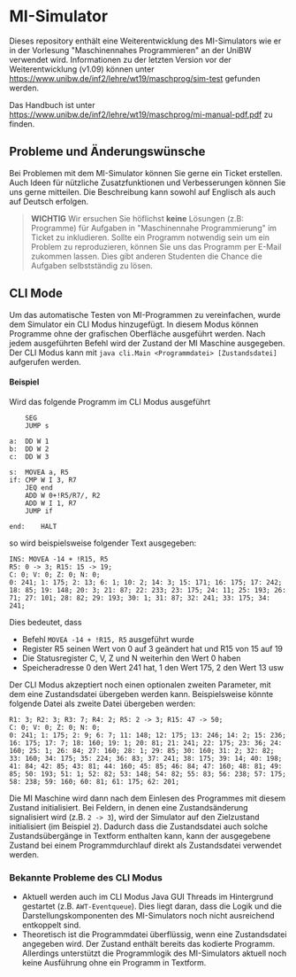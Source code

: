 # MI-Simulator #

Dieses repository enthält eine Weiterentwicklung des MI-Simulators wie er in der Vorlesung "Maschinennahes
Programmieren" an der UniBW verwendet wird.
Informationen zu der letzten Version vor der Weiterentwicklung (v1.09) können
unter https://www.unibw.de/inf2/lehre/wt19/maschprog/sim-test gefunden werden.

Das Handbuch ist unter https://www.unibw.de/inf2/lehre/wt19/maschprog/mi-manual-pdf.pdf zu finden.

## Probleme und Änderungswünsche ##

Bei Problemen mit dem MI-Simulator können Sie gerne ein Ticket erstellen.
Auch Ideen für nützliche Zusatzfunktionen und Verbesserungen können Sie uns gerne mitteilen.
Die Beschreibung kann sowohl auf Englisch als auch auf Deutsch erfolgen.

> **WICHTIG**
> Wir ersuchen Sie höflichst **keine** Lösungen (z.B: Programme) für Aufgaben in "Maschinennahe Programmierung" im Ticket zu inkludieren.
> Sollte ein Programm notwendig sein um ein Problem zu reproduzieren, können Sie uns das Programm per E-Mail zukommen lassen.
> Dies gibt anderen Studenten die Chance die Aufgaben selbstständig zu lösen.

## CLI Mode ##

Um das automatische Testen von MI-Programmen zu vereinfachen, wurde dem Simulator ein CLI Modus hinzugefügt.
In diesem Modus können Programme ohne der grafischen Oberfläche ausgeführt werden.
Nach jedem ausgeführten Befehl wird der Zustand der MI Maschine ausgegeben.
Der CLI Modus kann mit `java cli.Main <Programmdatei> [Zustandsdatei]` aufgerufen werden.

#### Beispiel ####

Wird das folgende Programm im CLI Modus ausgeführt

```
	SEG
	JUMP s

a:  DD W 1
b:  DD W 2
c:  DD W 3

s:  MOVEA a, R5
if: CMP W I 3, R7
    JEQ end
	ADD W 0+!R5/R7/, R2
    ADD W I 1, R7
	JUMP if

end:	HALT
```

so wird beispielsweise folgender Text ausgegeben:

```
INS: MOVEA -14 + !R15, R5
R5: 0 -> 3; R15: 15 -> 19; 
C: 0; V: 0; Z: 0; N: 0; 
0: 241; 1: 175; 2: 13; 6: 1; 10: 2; 14: 3; 15: 171; 16: 175; 17: 242; 18: 85; 19: 148; 20: 3; 21: 87; 22: 233; 23: 175; 24: 11; 25: 193; 26: 71; 27: 101; 28: 82; 29: 193; 30: 1; 31: 87; 32: 241; 33: 175; 34: 241; 
```

Dies bedeutet, dass

* Befehl `MOVEA -14 + !R15, R5` ausgeführt wurde
* Register R5 seinen Wert von 0 auf 3 geändert hat und R15 von 15 auf 19
* Die Statusregister C, V, Z und N weiterhin den Wert 0 haben
* Speicheradresse 0 den Wert 241 hat, 1 den Wert 175, 2 den Wert 13 usw

Der CLI Modus akzeptiert noch einen optionalen zweiten Parameter, mit dem eine Zustandsdatei übergeben werden kann.
Beispielsweise könnte folgende Datei als zweite Datei übergeben werden:

```
R1: 3; R2: 3; R3: 7; R4: 2; R5: 2 -> 3; R15: 47 -> 50;
C: 0; V: 0; Z: 0; N: 0;
0: 241; 1: 175; 2: 9; 6: 7; 11: 148; 12: 175; 13: 246; 14: 2; 15: 236; 16: 175; 17: 7; 18: 160; 19: 1; 20: 81; 21: 241; 22: 175; 23: 36; 24: 160; 25: 1; 26: 84; 27: 160; 28: 1; 29: 85; 30: 160; 31: 2; 32: 82; 33: 160; 34: 175; 35: 224; 36: 83; 37: 241; 38: 175; 39: 14; 40: 198; 41: 84; 42: 85; 43: 81; 44: 160; 45: 85; 46: 84; 47: 160; 48: 81; 49: 85; 50: 193; 51: 1; 52: 82; 53: 148; 54: 82; 55: 83; 56: 238; 57: 175; 58: 238; 59: 160; 60: 81; 61: 175; 62: 201;
```

Die MI Maschine wird dann nach dem Einlesen des Programmes mit diesem Zustand initialisiert.
Bei Feldern, in denen eine Zustandsänderung signalisiert wird (z.B. `2 -> 3`), wird der Simulator auf den Zielzustand
initialisiert (im Beispiel `2`).
Dadurch dass die Zustandsdatei auch solche Zustandsübergänge in Textform enthalten kann, kann der ausgegebene Zustand
bei einem Programmdurchlauf direkt als Zustandsdatei verwendet werden.

### Bekannte Probleme des CLI Modus ###

* Aktuell werden auch im CLI Modus Java GUI Threads im Hintergrund gestartet (z.B. `AWT-Eventqueue`).
  Dies liegt daran, dass die Logik und die Darstellungskomponenten des MI-Simulators noch nicht ausreichend entkoppelt
  sind.
* Theoretisch ist die Programmdatei überflüssig, wenn eine Zustandsdatei angegeben wird.
  Der Zustand enthält bereits das kodierte Programm.
  Allerdings unterstützt die Programmlogik des MI-Simulators aktuell noch keine Ausführung ohne ein Programm in
  Textform.
